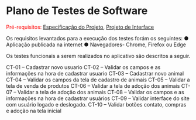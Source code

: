 # Plano de Testes de Software

<span style="color:red">Pré-requisitos: <a href="2-Especificação do Projeto.md"> Especificação do Projeto</a></span>, <a href="3-Projeto de Interface.md"> Projeto de Interface</a>

Os requisitos levantados para a execução dos testes forám os seguintes:
●	Aplicação publicada na internet
●	Navegadores- Chrome, Firefox ou Edge

Os testes funcionais a serem realizados no aplicativo são descritos a seguir.

CT-01 – Cadastrar novo usuario
CT-02 – Validar os campos e as informações na hora de cadastrar usuario
CT-03 – Cadastrar novo animal
CT-04 – Validar os campos da tela de cadastro de animais
CT-05 – Validar a tela de venda de produtos 
CT-06 – Validar a tela de adoção dos animais 
CT-07 – Validar a tela de adoção dos animais 
CT-08 – Validar os campos e as informações na hora de cadastrar usuários
CT-09 – Validar interface do site com usuário logado e deslogado.
CT-10 – Validar botões contato, compras e adoção na tela inicial
 